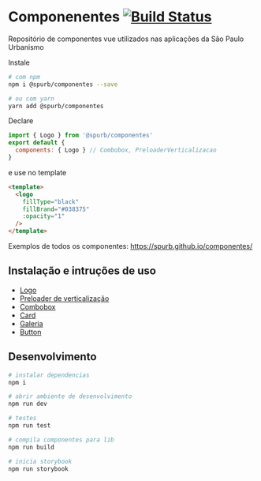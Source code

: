 # Componenentes [![Build Status](https://travis-ci.org/SPURB/componentes.svg?branch=master)](https://travis-ci.org/SPURB/componentes)
Repositório de componentes vue utilizados nas aplicações da São Paulo Urbanismo

Instale
```bash
# com npm
npm i @spurb/componentes --save

# ou com yarn
yarn add @spurb/componentes
```

Declare
```js
import { Logo } from '@spurb/componentes'
export default {
  components: { Logo } // Combobox, PreloaderVerticalizacao
}
```
e use no template
```html
<template>
  <logo
    fillType="black" 
    fillBrand="#038375"
    :opacity="1"
  />
</template>
```

Exemplos de todos os componentes:
https://spurb.github.io/componentes/


## Instalação e intruções de uso
 - [Logo](./src/lib/logo/README.md)
 - [Preloader de verticalização](./src/lib/PreloaderVerticalizacao/README.md)
 - [Combobox](./src/lib/Combobox/README.md)
 - [Card](./src/lib/Card/README.md)
 - [Galeria](./src/lib/Galeria/README.md)
 - [Button](./src/lib/Button/README.md)


## Desenvolvimento

```sh
# instalar dependencias
npm i

# abrir ambiente de desenvolvimento
npm run dev

# testes
npm run test

# compila componentes para lib
npm run build

# inicia storybook
npm run storybook
```
